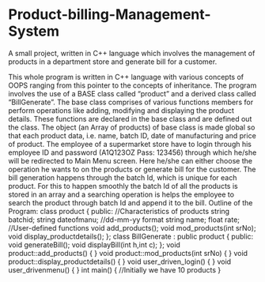 # Product-billing-Management-System
A small project, written in C++ language which involves the management of products in a department store and  generate bill for a customer.

This whole program is written in C++ language with various concepts of OOPS ranging from this pointer to the concepts of inheritance. The program involves the use of a BASE class called “product” and a derived class called “BillGenerate”. The base class comprises of various functions members for perform operations like adding, modifying and displaying the product details. These functions are declared in the base class and are defined out the class. The object (an Array of products) of base class is made global so that each product data, i.e. name, batch ID, date of manufacturing and price of product.
The employee of a supermarket store have to login through his employee ID and password (A1Q123OZ Pass: 123456) through which he/she will be redirected to Main Menu screen. Here he/she can either choose the operation he wants to on the products or generate bill for the customer. The bill generation happens through the batch Id, which is unique for each product. For this to happen smoothly the batch Id of all the products is stored in an array and a searching operation is helps the employee to search the product through batch Id and append it to the bill.
Outline of the Program:
class product
{
public:
//Characteristics of products
string batchid;
string dateofmanu; //dd-mm-yy format
string name;
float rate;
//User-defined functions
void add_products();
void mod_products(int srNo);
void display_productdetails();
};
class BillGenerate : public product
{
public:
void generateBill();
void displayBill(int h,int c);
};
void product::add_products()
{
}
void product::mod_products(int srNo)
{
}
void product::display_productdetails()
{
}
void user_driven_login()
{
}
void user_drivenmenu()
{
}
int main()
{
//Initially we have 10 products
}
